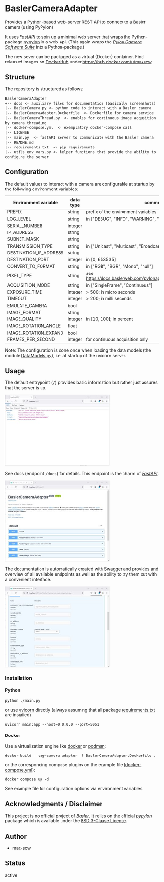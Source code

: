 # BaslerCameraAdapter
Provides a Python-based web-server REST API to connect to a Basler camera (using PyPylon)

It uses [*FastAPI*](https://fastapi.tiangolo.com/) to spin up a minimal web server that wraps the Python-package [pypylon](https://github.com/basler/pypylon) in a web-api.
(This again wraps the [*Pylon Camera Software Suite*](https://www2.baslerweb.com/en/downloads/software-downloads/) into a Python-package.)

The new sever can be packaged as a virtual (Docker) container. Find released images on [DockerHub](https://hub.docker.com) under https://hub.docker.com/u/maxscw.



## Structure
The repository is structured as follows:
``` 
BaslerCameraAdapter
+-- docs <- auxiliary files for documentation (basically screenshots)
|-- BaslerCamera.py <- python code to interact with a Basler camera
|-- BaslerCameraAdapter.Dockerfile  <- Dockerfile for camera service
|-- BaslerCameraThread.py  <- enables for continuous image acqusition by camera threading
|-- docker-compose.yml  <- exemplatory docker-compose call
|-- LICENSE
|-- main.py  <- fastAPI server to communicate with the Basler camera
|-- README.md
|-- requirements.txt  <- pip requirements
|-- utils_env_vars.py <- helper functions that provide the ability to configure the server
```


## Configuration
The default values to interact with a camera are configurable at startup by the following environment variables:

| Environment variable    | data type | comment                                                              |
|-------------------------|-----------|----------------------------------------------------------------------|
| PREFIX                  | string    | prefix of the environment variables                                  |
| LOG_LEVEL               | string    | in ["DEBUG", "INFO", "WARNING", "ERROR", "FATAL"]                    |
| SERIAL_NUMBER           | integer   |                                                                      |
| IP_ADDRESS              | string    |                                                                      |
| SUBNET_MASK             | string    |                                                                      |
| TRANSMISSION_TYPE       | string    | in ["Unicast", "Multicast", "Broadcast"]                             |
| DESTINATION_IP_ADDRESS  | string    |                                                                      |
| DESTINATION_PORT        | integer   | in [0, 653535]                                                       |
| CONVERT_TO_FORMAT       | string    | in ["RGB", "BGR", "Mono", "null"]                                    |
| PIXEL_TYPE              | string    | see https://docs.baslerweb.com/pylonapi/net/T_Basler_Pylon_PixelType |
| ACQUISITION_MODE        | string    | in ["SingleFrame", "Continuous"]                                     |
| EXPOSURE_TIME           | integer   | > 500; in micro seconds                                              |
| TIMEOUT                 | integer   | > 200; in milli seconds                                              |
| EMULATE_CAMERA          | bool      |                                                                      |
| IMAGE_FORMAT            | string    |                                                                      |
| IMAGE_QUALITY           | integer   | in [10, 100]; in percent                                             |
| IMAGE_ROTATION_ANGLE    | float     |                                                                      |
| IMAGE_ROTATION_EXPAND   | bool      |                                                                      |
| FRAMES_PER_SECOND       | integer   | for continuous acquisition only                                      |


Note: The configuration is done once when loading the data models (the module [DataModels.py](DataModels.py)), i.e. at startup of the uvicorn server.

## Usage
The default entrypoint (`/`) provides basic information but rather just assures that the server is up.

![BaslerCameraAdapter_Entrypoint1.jpg](docs%2FBaslerCameraAdapter_Entrypoint1.jpg)

See docs (endpoint `/docs`) for details. This endpoint is the charm of [*FastAPI*](https://fastapi.tiangolo.com/). 

![BaslerCameraAdapter_docs.jpg](docs%2FBaslerCameraAdapter_docs.jpg)

The documentation is automatically created with [Swagger](https://swagger.io/) and provides and overview of all available endpoints as well as the ability to try them out with a convenient interface.

![BaslerCameraAdapter_docs_take_photo.jpg](docs%2FBaslerCameraAdapter_docs_take_photo.jpg)




### Installation
#### Python
````shell
python ./main.py
````
or use [uvicorn](https://www.uvicorn.org/) directly (always assuming that all package [requirements.txt](requirements.txt) are installed)
````shell
uvicorn main:app --host=0.0.0.0 --port=5051
````


#### Docker
Use a virtualization engine like [docker](https://www.docker.com/) or [podman](https://podman.io/):
````shell
docker build --tag=camera-adapter -f BaslerCameraAdapter.Dockerfile .
````
or the corresponding compose plugins on the example file ([docker-compose.yml](docker-compose.yml)):
````shell
docker compose up -d
````
See example file for configuration options via environment variables.

## Acknowledgments / Disclaimer
This project is no official project of [*Basler*](https://www.baslerweb.com).
It relies on the official [*pypylon*](https://pypi.org/project/pypylon/) package which is available under the [BSD 3-Clause License](https://github.com/basler/pypylon/blob/master/LICENSE).


## Author
 - max-scw

## Status
active